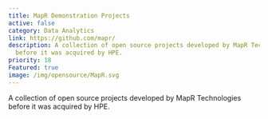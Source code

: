 ```yaml
---
title: MapR Demonstration Projects
active: false
category: Data Analytics
link: https://github.com/mapr/
description: A collection of open source projects developed by MapR Technologies
  before it was acquired by HPE.
priority: 18
Featured: true
image: /img/opensource/MapR.svg
---
```

A collection of open source projects developed by MapR Technologies before it was acquired by HPE.
